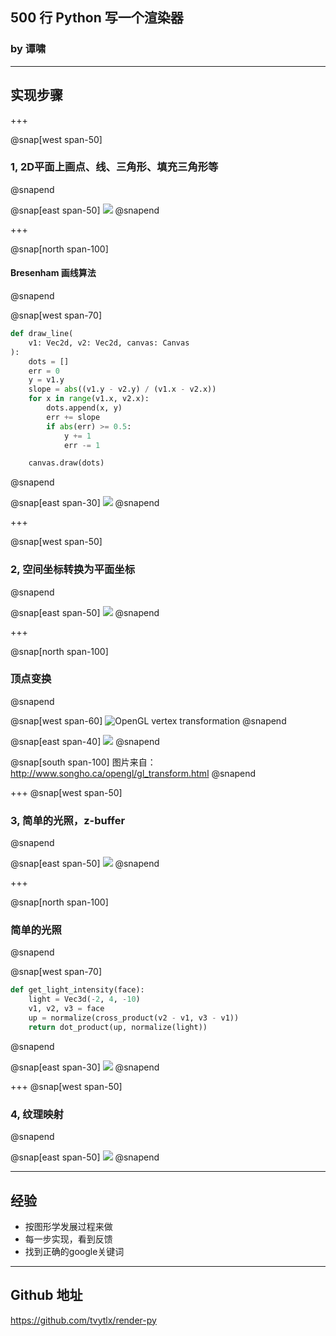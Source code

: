 ## 500 行 Python 写一个渲染器

### by 谭啸

---

## 实现步骤

+++

@snap[west span-50]
### 1, 2D平面上画点、线、三角形、填充三角形等
@snapend

@snap[east span-50]
![](bresenham.png)
@snapend


+++

@snap[north span-100]
#### Bresenham 画线算法
@snapend

@snap[west span-70]
```python
def draw_line(
    v1: Vec2d, v2: Vec2d, canvas: Canvas
):
    dots = []
    err = 0
    y = v1.y
    slope = abs((v1.y - v2.y) / (v1.x - v2.x))
    for x in range(v1.x, v2.x):
        dots.append(x, y)
        err += slope
        if abs(err) >= 0.5:
            y += 1
            err -= 1

    canvas.draw(dots)
```
@snapend

@snap[east span-30]
![](bresenham.png)
@snapend

+++

@snap[west span-50]
### 2, 空间坐标转换为平面坐标
@snapend

@snap[east span-50]
![](monkey_wireframe.png)
@snapend

+++

@snap[north span-100]
### 顶点变换
@snapend

@snap[west span-60]
![OpenGL vertex transformation](gl_transform.png)
@snapend

@snap[east span-40]
![](monkey_wireframe.png)
@snapend

@snap[south span-100]
图片来自：http://www.songho.ca/opengl/gl_transform.html
@snapend

+++
@snap[west span-50]
### 3, 简单的光照，z-buffer
@snapend


@snap[east span-50]
![](monkey_zbuffer.png)
@snapend

+++



@snap[north span-100]
### 简单的光照
@snapend

@snap[west span-70]
```python
def get_light_intensity(face):
    light = Vec3d(-2, 4, -10)
    v1, v2, v3 = face
    up = normalize(cross_product(v2 - v1, v3 - v1))
    return dot_product(up, normalize(light))
```
@snapend


@snap[east span-30]
![](monkey_zbuffer.png)
@snapend


+++
@snap[west span-50]
### 4,  纹理映射
@snapend

@snap[east span-50]
![](axe.png)
@snapend

---

## 经验

* 按图形学发展过程来做
* 每一步实现，看到反馈
* 找到正确的google关键词


---


## Github 地址

https://github.com/tvytlx/render-py
